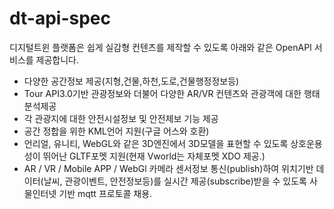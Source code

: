 # dt-api-spec

디지털트윈 플랫폼은 쉽게 실감형 컨텐츠를 제작할 수 있도록 아래와 같은 OpenAPI 서비스를 제공합니다. 

* 다양한 공간정보 제공(지형,건물,하천,도로,건물행정정보등)
* Tour API3.0기반 관광정보와 더불어 다양한 AR/VR 컨텐츠와 관광객에 대한 행태분석제공
* 각 관광지에 대한 안전시설정보 및 안전제보 기능 제공 
* 공간 정합을 위한 KML언어 지원(구글 어스와 호환)
* 언리얼, 유니티, WebGL와 같은 3D엔진에서 3D모델을 표현할 수 있도록 상호운용성이 뛰어난 GLTF포멧 지원(현재 Vworld는 자체포멧 XDO 제공.)
* AR / VR / Mobile APP / WebGl 카메라 센서정보 통신(publish)하여 위치기반 데이터(날씨, 관광이벤트, 안전정보등)를 실시간 제공(subscribe)받을 수 있도록 사물인터넷 기반 mqtt 프로토콜 채용.
